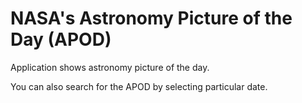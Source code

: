 # NASA's Astronomy Picture of the Day (APOD)

Application shows astronomy picture of the day.

You can also search for the APOD by selecting particular date.
